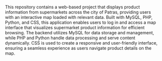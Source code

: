 This repository contains a web-based project that displays product information from supermarkets across the city of Patras, providing users with an interactive map loaded with relevant data. Built with MySQL, PHP, Python, and CSS, this application enables users to log in and access a map interface that visualizes supermarket product information for efficient browsing. The backend utilizes MySQL for data storage and management, while PHP and Python handle data processing and serve content dynamically. CSS is used to create a responsive and user-friendly interface, ensuring a seamless experience as users navigate product details on the map.
